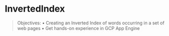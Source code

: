 # InvertedIndex
> Objectives:
> • Creating an Inverted Index of words occurring in a set of web pages
> • Get hands-on experience in GCP App Engine
